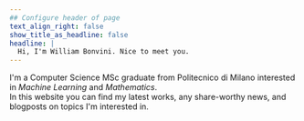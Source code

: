 ```yaml
---
## Configure header of page
text_align_right: false
show_title_as_headline: false
headline: |
  Hi, I'm William Bonvini. Nice to meet you.
---
```


<!-- this is a subheadline -->
I'm a Computer Science MSc graduate from Politecnico di Milano interested in *Machine Learning* and *Mathematics*.   
In this website you can find my latest works, any share-worthy news, and blogposts on topics I'm interested in.